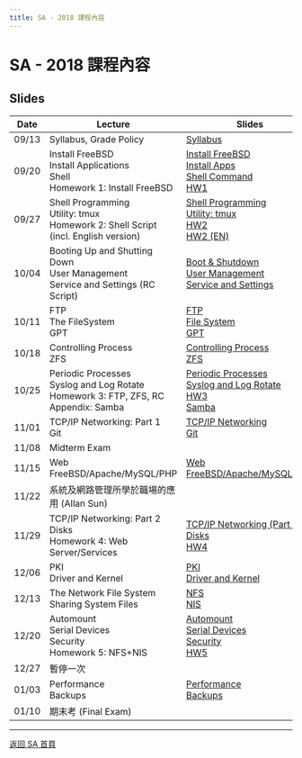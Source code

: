 ```yaml
---
title: SA - 2018 課程內容
---
```


# SA - 2018 課程內容

## Slides

| Date  | Lecture | Slides |
|-------|---------|--------|
| 09/13 | Syllabus, Grade Policy | [Syllabus](/sa/2018/00_Syllabus.pdf) |
| 09/20 | Install FreeBSD<br>Install Applications<br>Shell<br>Homework 1: Install FreeBSD | [Install FreeBSD](/sa/2018/01_Install_FreeBSD.pdf) <br> [Install Apps](/sa/2018/02_Installing_Applications.pdf) <br> [Shell Command](/sa/2018/03_Shells.pdf) <br> [HW1](/sa/2018/hw1.pdf) |
| 09/27 | Shell Programming<br>Utility: tmux<br>Homework 2: Shell Script (incl. English version) | [Shell Programming](/sa/2018/04_ShellProgramming.pdf) <br> [Utility: tmux](/sa/2018/tmux.pdf) <br> [HW2](/sa/2018/hw2.pdf) <br> [HW2 (EN)](/sa/2018/hw2_en.pdf) |
| 10/04 | Booting Up and Shutting Down<br>User Management<br>Service and Settings (RC Script) | [Boot & Shutdown](/sa/2018/05_Boot_ShutDown.pdf) <br> [User Management](/sa/2018/06_User_Management.pdf) <br> [Service and Settings](/sa/2018/07_Service_and_Settings.pdf) |
| 10/11 | FTP<br>The FileSystem<br>GPT | [FTP](/sa/2018/08_FTP.pdf) <br> [File System](/sa/2018/09_FileSystem.pdf) <br> [GPT](/sa/2018/10_GPT.pdf) |
| 10/18 | Controlling Process<br>ZFS | [Controlling Process](/sa/2018/11_Controlling_Process.pdf) <br> [ZFS](/sa/2018/12_ZFS.pdf) |
| 10/25 | Periodic Processes<br>Syslog and Log Rotate<br>Homework 3: FTP, ZFS, RC<br>Appendix: Samba | [Periodic Processes](/sa/2018/13_Periodic_Processes.pdf) <br> [Syslog and Log Rotate](/sa/2018/14_Syslog_and_LogRotate.pdf) <br> [HW3](/sa/2018/hw3.pdf) <br> [Samba](/sa/2018/15_Samba.pdf) |
| 11/01 | TCP/IP Networking: Part 1<br>Git | [TCP/IP Networking](/sa/2018/16_TCPIP.pdf) <br> [Git](/sa/2018/17_Git.pdf) |
| 11/08 | Midterm Exam |  |
| 11/15 | Web<br>FreeBSD/Apache/MySQL/PHP | [Web](/sa/2018/18_Web.pdf) <br> [FreeBSD/Apache/MySQL/PHP](/sa/2018/19_FAMP.pdf) |
| 11/22 | 系統及網路管理所學於職場的應用 (Allan Sun) |  |
| 11/29 | TCP/IP Networking: Part 2<br>Disks<br>Homework 4: Web Server/Services | [TCP/IP Networking (Part 2)](/sa/2018/16_TCPIP.pdf) <br> [Disks](/sa/2018/20_Disks.pdf) <br> [HW4](/sa/2018/hw4.pdf) |
| 12/06 | PKI<br>Driver and Kernel | [PKI](/sa/2018/21_PKI.pdf) <br> [Driver and Kernel](/sa/2018/22_Driver_and_Kernel.pdf) |
| 12/13 | The Network File System<br>Sharing System Files | [NFS](/sa/2018/23_NFS.pdf) <br> [NIS](/sa/2018/24_NIS.pdf) |
| 12/20 | Automount<br>Serial Devices<br>Security<br>Homework 5: NFS+NIS | [Automount](/sa/2018/25_Automount.pdf) <br> [Serial Devices](/sa/2018/26_SerialDevices.pdf) <br> [Security](/sa/2018/27_Security.pdf) <br> [HW5](/sa/2018/hw5.pdf) |
| 12/27 | 暫停一次 |  |
| 01/03 | Performance<br>Backups | [Performance](/sa/2018/28_Performance.pdf) <br> [Backups](/sa/2018/29_Backups.pdf) |
| 01/10 | 期末考 (Final Exam) |  |

---

[返回 SA 首頁](/sa/)
